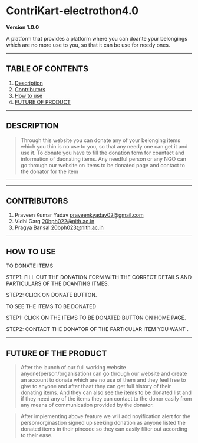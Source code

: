 # ContriKart-electrothon4.0

**Version 1.0.0**

A platform that provides a platform where you can doante ypur belongings which are no more use to you, so that it can be use for needy ones.
 
---

## TABLE OF CONTENTS

1. [Description](#description)
2. [Contributors](#contributors)
3. [How to use](#how-to-use)
4. [FUTURE OF PRODUCT](#future)

---
<a name="description"></a>
## DESCRIPTION

 >Through this website you can donate any of your belonging items which you thin is no use to you, so that any needy one can get it and use it.
 > To donate you have to fill the donation form for coantact and information of daonating items. 
 > Any needful person or any NGO can go through our website on items to be donated page and contact to the donator for the item

---
<a name="demo-link"></a>

---
<a name="contributors"></a>
## CONTRIBUTORS

1. Praveen Kumar Yadav praveenkyadav02@gmail.com
2. Vidhi Garg 20bph022@nith.ac.in
3. Pragya Bansal 20bph023@nith.ac.in


---
<a name="how-to-use"></a>
## HOW TO USE
TO DONATE ITEMS

STEP1: FILL OUT THE DONATION FORM WITH THE CORRECT DETAILS AND PARTICULARS OF THE DOANTING ITMES.

STEP2: CLICK ON DONATE BUTTON.


TO SEE THE ITEMS TO BE DONATED


STEP1: CLICK ON THE ITEMS TO BE DONATED BUTTON ON HOME PAGE.

STEP2: CONTACT THE DONATOR OF THE PARTICULAR ITEM YOU WANT .

---
<a name="future"></a>
## FUTURE OF THE PRODUCT

>After the launch of our full working website anyone(person/organisation) can go through our website and create an account to donate which are no use of them and they feel free   to give to anyone and after thaat they can get full history of their donating items. And they can also see the items to be donated list and if they need any of the items they   can contact to the donor easily from any means of communication provided by the donator.

>After implementing above feature we will add noyification alert for the person/orginastion signed up seeking donation as anyone listed the donated items in their pincode so   they can easily filter out according to their ease.  



